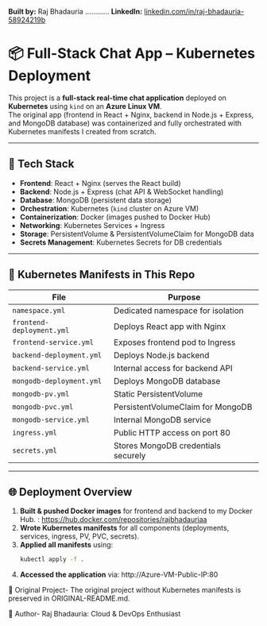 **Built by:** Raj Bhadauria  ............
**LinkedIn:** [linkedin.com/in/raj-bhadauria-58924219b](https://www.linkedin.com/in/raj-bhadauria-58924219b/)


# 📦 Full-Stack Chat App – Kubernetes Deployment

This project is a **full-stack real-time chat application** deployed on **Kubernetes** using `kind` on an **Azure Linux VM**.  
The original app (frontend in React + Nginx, backend in Node.js + Express, and MongoDB database) was containerized and fully orchestrated with Kubernetes manifests I created from scratch.

---

## 🚀 Tech Stack

- **Frontend**: React + Nginx (serves the React build)
- **Backend**: Node.js + Express (chat API & WebSocket handling)
- **Database**: MongoDB (persistent data storage)
- **Orchestration**: Kubernetes (`kind` cluster on Azure VM)
- **Containerization**: Docker (images pushed to Docker Hub)
- **Networking**: Kubernetes Services + Ingress
- **Storage**: PersistentVolume & PersistentVolumeClaim for MongoDB data
- **Secrets Management**: Kubernetes Secrets for DB credentials

---

## 📂 Kubernetes Manifests in This Repo

| File | Purpose |
| --- | --- |
| `namespace.yml` | Dedicated namespace for isolation |
| `frontend-deployment.yml` | Deploys React app with Nginx |
| `frontend-service.yml` | Exposes frontend pod to Ingress |
| `backend-deployment.yml` | Deploys Node.js backend |
| `backend-service.yml` | Internal access for backend API |
| `mongodb-deployment.yml` | Deploys MongoDB database |
| `mongodb-pv.yml` | Static PersistentVolume |
| `mongodb-pvc.yml` | PersistentVolumeClaim for MongoDB |
| `mongodb-service.yml` | Internal MongoDB service |
| `ingress.yml` | Public HTTP access on port 80 |
| `secrets.yml` | Stores MongoDB credentials securely |

---

## 🌐 Deployment Overview

1. **Built & pushed Docker images** for frontend and backend to my Docker Hub. : https://hub.docker.com/repositories/rajbhadauriaa
2. **Wrote Kubernetes manifests** for all components (deployments, services, ingress, PV, PVC, secrets).
3. **Applied all manifests** using:
   ```bash
   kubectl apply -f .
4. **Accessed the application** via:
   http://Azure-VM-Public-IP:80


📄 Original Project-
The original project without Kubernetes manifests is preserved in ORIGINAL-README.md.



   🔗 Author-
Raj Bhadauria:
Cloud & DevOps Enthusiast















